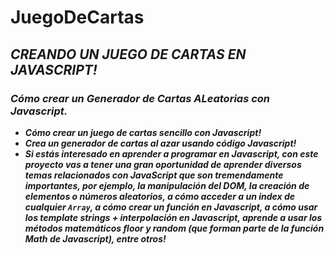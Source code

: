 # JuegoDeCartas

## **_CREANDO UN JUEGO DE CARTAS EN JAVASCRIPT!_**

### **_Cómo crear un Generador de Cartas ALeatorias con Javascript._**

- **_Cómo crear un juego de cartas sencillo con Javascript!_**
- **_Crea un generador de cartas al azar usando código Javascript!_**
- **_Si estás interesado en aprender a programar en Javascript, con este proyecto vas a tener una gran oportunidad de aprender diversos temas relacionados con JavaScript que son tremendamente importantes, por ejemplo, la manipulación del DOM, la creación de elementos o números aleatorios, a cómo acceder a un index de cualquier ```Array```, a cómo crear un función en Javascript, a cómo usar los template strings + interpolación en Javascript, aprende a usar los métodos matemáticos floor y random (que forman parte de la función Math de Javascript), entre otros!_**
